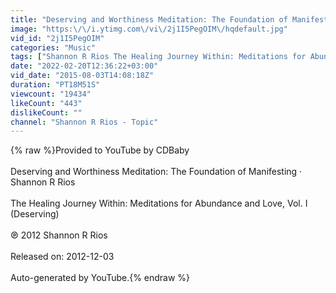 ```yaml
---
title: "Deserving and Worthiness Meditation: The Foundation of Manifesting"
image: "https:\/\/i.ytimg.com\/vi\/2j1I5PegOIM\/hqdefault.jpg"
vid_id: "2j1I5PegOIM"
categories: "Music"
tags: ["Shannon R Rios The Healing Journey Within: Meditations for Abundance and Love","Vol. I (Deserving) Deserving and Worthiness Meditation: The Foundation of Manifesting"]
date: "2022-02-20T12:36:22+03:00"
vid_date: "2015-08-03T14:08:18Z"
duration: "PT18M51S"
viewcount: "19434"
likeCount: "443"
dislikeCount: ""
channel: "Shannon R Rios - Topic"
---
```

{% raw %}Provided to YouTube by CDBaby<br /><br />Deserving and Worthiness Meditation: The Foundation of Manifesting · Shannon R Rios<br /><br />The Healing Journey Within: Meditations for Abundance and Love, Vol. I (Deserving)<br /><br />℗ 2012 Shannon R Rios<br /><br />Released on: 2012-12-03<br /><br />Auto-generated by YouTube.{% endraw %}
